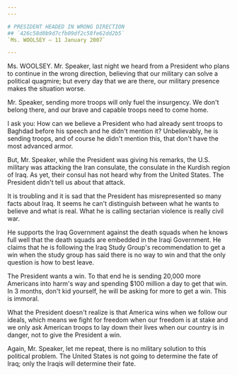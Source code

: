 ```yaml
---
---

# PRESIDENT HEADED IN WRONG DIRECTION
## `426c58d0b9d7cfb09df2c58fe62dd2b5`
`Ms. WOOLSEY — 11 January 2007`

---
```



Ms. WOOLSEY. Mr. Speaker, last night we heard from a President who 
plans to continue in the wrong direction, believing that our military 
can solve a political quagmire; but every day that we are there, our 
military presence makes the situation worse.

Mr. Speaker, sending more troops will only fuel the insurgency. We 
don't belong there, and our brave and capable troops need to come home.

I ask you: How can we believe a President who had already sent troops 
to Baghdad before his speech and he didn't mention it? Unbelievably, he 
is sending troops, and of course he didn't mention this, that don't 
have the most advanced armor.

But, Mr. Speaker, while the President was giving his remarks, the 
U.S. military was attacking the Iran consulate, the consulate in the 
Kurdish region of Iraq. As yet, their consul has not heard why from the 
United States. The President didn't tell us about that attack.

It is troubling and it is sad that the President has misrepresented 
so many facts about Iraq. It seems he can't distinguish between what he 
wants to believe and what is real. What he is calling sectarian 
violence is really civil war.



He supports the Iraq Government against the death squads when he 
knows full well that the death squads are embedded in the Iraqi 
Government. He claims that he is following the Iraq Study Group's 
recommendation to get a win when the study group has said there is no 
way to win and that the only question is how to best leave.

The President wants a win. To that end he is sending 20,000 more 
Americans into harm's way and spending $100 million a day to get that 
win. In 3 months, don't kid yourself, he will be asking for more to get 
a win. This is immoral.

What the President doesn't realize is that America wins when we 
follow our ideals, which means we fight for freedom when our freedom is 
at stake and we only ask American troops to lay down their lives when 
our country is in danger, not to give the President a win.

Again, Mr. Speaker, let me repeat, there is no military solution to 
this political problem. The United States is not going to determine the 
fate of Iraq; only the Iraqis will determine their fate.
